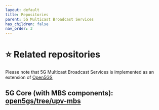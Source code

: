 ```yaml
---
layout: default
title: Repositories
parent: 5G Multicast Broadcast Services
has_children: false
nav_order: 3
---
```


# ⭐ Related repositories
Please note that 5G Multicast Broadcast Services is implemented as an extension of [Open5GS](https://github.com/5G-MAG/open5gs)

## 5G Core (with MBS components): [open5gs/tree/upv-mbs](https://github.com/5G-MAG/open5gs/tree/upv-mbs)
